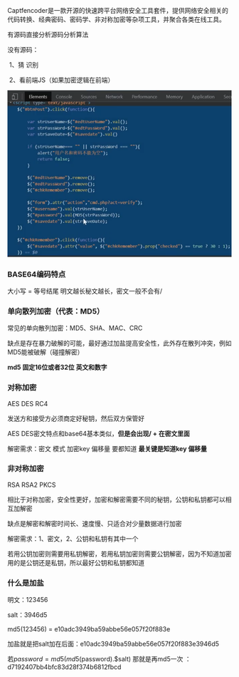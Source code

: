 Captfencoder是一款开源的快速跨平台网络安全工具套件，提供网络安全相关的代码转换、经典密码、密码学、非对称加密等杂项工具，并聚合各类在线工具。



有源码直接分析源码分析算法

没有源码：

​	1、猜 识别

​	2、看前端JS（如果加密逻辑在前端）

![image-20250319153135023](image-20250319153135023.png)



### BASE64编码特点

大小写 = 等号结尾 明文越长秘文越长，密文一般不会有/



### 单向散列加密（代表：MD5）

常见的单向散列加密：MD5、SHA、MAC、CRC

缺点是存在暴力破解的可能，最好通过加盐提高安全性，此外存在散列冲突，例如MD5能被破解（碰撞解密）

**md5 固定16位或者32位 英文和数字**

 

### 对称加密 

AES DES RC4

发送方和接受方必须商定好秘钥，然后双方保管好

AES DES密文特点和base64基本类似，**但是会出现/ + 在密文里面**

解密需求：密文 模式 加密key 偏移量 要都知道 **最关键是知道key 偏移量**

 

### 非对称加密

RSA RSA2 PKCS

相比于对称加密，安全性更好，加密和解密需要不同的秘钥，公钥和私钥都可以相互加解密

缺点是解密和解密时间长、速度慢、只适合对少量数据进行加密

解密需求：1、密文，2、公钥和私钥有其中一个

若用公钥加密则需要用私钥解密，若用私钥加密则需要公钥解密，因为不知道加密用的是公钥还是私钥，所以最好公钥和私钥都知道



### 什么是加盐

明文：123456

salt：3946d5



md5(123456) = e10adc3949ba59abbe56e057f20f883e

加盐就是把salt加在后面：e10adc3949ba59abbe56e057f20f883e3946d5



若$password = md5(md5($password).$salt) 那就是再md5一次 ： d7192407bb4bfc83d28f374b6812fbcd

